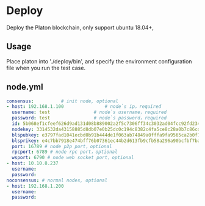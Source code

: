 # Deploy

Deploy the Platon blockchain, only support ubuntu 18.04+, 


## Usage

Place platon into './deploy/bin', and specify the environment configuration file when you run the test case.


## node.yml 

```yml
consensus: 			# init node, optional
- host: 192.168.1.100 				# node`s ip，required
  username: test   				# node`s username，required
  password: test			    # node`s password，required
  id: 5b068ef1cfeef626d9ad131d08b889002a2f5c7306ff34c3032ad04fcc92fd234d0c7272014068eb998dae2abfe9f10271ed6731963b1cf22ec944abd8fb0f9e # node id，optional
  nodekey: 3314532da43158885d8db07e0b25dc0c194c8382c4fa5ce8c28a0b7c86cdec16 # node private key，optional
  blspubkey: e3797fad1041ecbd0b91b444de1f063ab74849a0fffa9fa9565ca2b0f78a1420a036d529be9f81576bcb836653436ac0e6eb91143b2e04cb1b0dc93da3ddf893 # bls public key，optional
  blsprikey: e4c7bb7918e474bff76b07361ec44b2d613fb9cfb58a296a90bcfbf7bace491f # bls private key，optional
  port: 16789 # node p2p port，optional
  rpcport: 6789 # node rpc port，optional
  wsport: 6790 # node web socket port，optional
- host: 10.10.8.237
  username: 
  password: 
noconsensus: # normal nodes, optional
- host: 192.168.1.200
  username: 
  password: 
  ```
